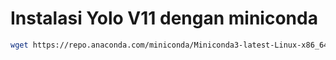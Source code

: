 # Instalasi Yolo V11 dengan miniconda
```bash
wget https://repo.anaconda.com/miniconda/Miniconda3-latest-Linux-x86_64.sh
```
